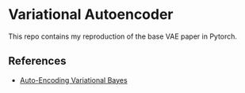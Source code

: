 # Variational  Autoencoder
This repo contains my reproduction of the base VAE paper in Pytorch.

## References

* [Auto-Encoding Variational Bayes](https://arxiv.org/abs/1312.6114)
